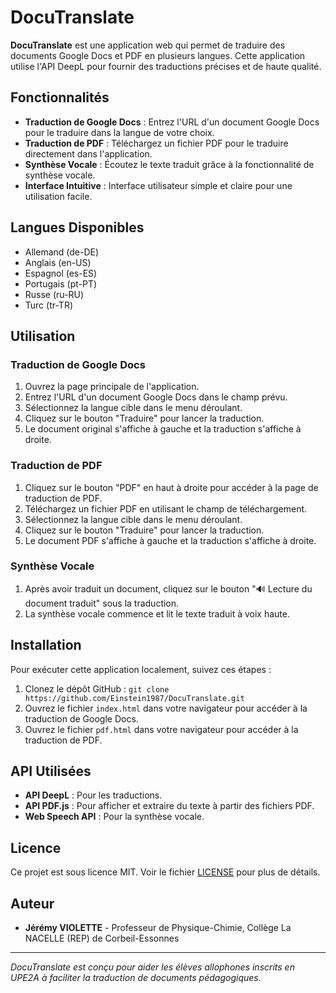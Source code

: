 # DocuTranslate
**DocuTranslate** est une application web qui permet de traduire des documents Google Docs et PDF en plusieurs langues. Cette application utilise l'API DeepL pour fournir des traductions précises et de haute qualité. 

## Fonctionnalités

- **Traduction de Google Docs** : Entrez l'URL d'un document Google Docs pour le traduire dans la langue de votre choix.
- **Traduction de PDF** : Téléchargez un fichier PDF pour le traduire directement dans l'application.
- **Synthèse Vocale** : Écoutez le texte traduit grâce à la fonctionnalité de synthèse vocale.
- **Interface Intuitive** : Interface utilisateur simple et claire pour une utilisation facile.

## Langues Disponibles

- Allemand (de-DE)
- Anglais (en-US)
- Espagnol (es-ES)
- Portugais (pt-PT)
- Russe (ru-RU)
- Turc (tr-TR)

## Utilisation

### Traduction de Google Docs

1. Ouvrez la page principale de l'application.
2. Entrez l'URL d'un document Google Docs dans le champ prévu.
3. Sélectionnez la langue cible dans le menu déroulant.
4. Cliquez sur le bouton "Traduire" pour lancer la traduction.
5. Le document original s'affiche à gauche et la traduction s'affiche à droite.

### Traduction de PDF

1. Cliquez sur le bouton "PDF" en haut à droite pour accéder à la page de traduction de PDF.
2. Téléchargez un fichier PDF en utilisant le champ de téléchargement.
3. Sélectionnez la langue cible dans le menu déroulant.
4. Cliquez sur le bouton "Traduire" pour lancer la traduction.
5. Le document PDF s'affiche à gauche et la traduction s'affiche à droite.

### Synthèse Vocale

1. Après avoir traduit un document, cliquez sur le bouton "🔊 Lecture du document traduit" sous la traduction.
2. La synthèse vocale commence et lit le texte traduit à voix haute.

## Installation

Pour exécuter cette application localement, suivez ces étapes :

1. Clonez le dépôt GitHub : `git clone https://github.com/Einstein1987/DocuTranslate.git`
2. Ouvrez le fichier `index.html` dans votre navigateur pour accéder à la traduction de Google Docs.
3. Ouvrez le fichier `pdf.html` dans votre navigateur pour accéder à la traduction de PDF.

## API Utilisées

- **API DeepL** : Pour les traductions.
- **API PDF.js** : Pour afficher et extraire du texte à partir des fichiers PDF.
- **Web Speech API** : Pour la synthèse vocale.

## Licence

Ce projet est sous licence MIT. Voir le fichier [LICENSE](LICENSE) pour plus de détails.

## Auteur

- **Jérémy VIOLETTE** - Professeur de Physique-Chimie, Collège La NACELLE (REP) de Corbeil-Essonnes

---

*DocuTranslate est conçu pour aider les élèves allophones inscrits en UPE2A à faciliter la traduction de documents pédagogiques.* 

